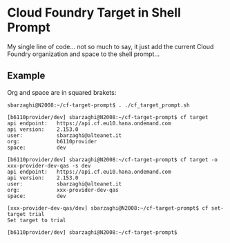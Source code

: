 # Cloud Foundry Target in Shell Prompt

My single line of code... not so much to say, it just add the current Cloud Foundry organization and space to the shell prompt...

## Example
Org and space are in squared brakets:
```
sbarzaghi@N2008:~/cf-target-prompt$ . ./cf_target_prompt.sh

[b6110provider/dev] sbarzaghi@N2008:~/cf-target-prompt$ cf target
api endpoint:   https://api.cf.eu10.hana.ondemand.com
api version:    2.153.0
user:           sbarzaghi@alteanet.it
org:            b6110provider
space:          dev

[b6110provider/dev] sbarzaghi@N2008:~/cf-target-prompt$ cf target -o xxx-provider-dev-qas -s dev
api endpoint:   https://api.cf.eu10.hana.ondemand.com
api version:    2.153.0
user:           sbarzaghi@alteanet.it
org:            xxx-provider-dev-qas
space:          dev

[xxx-provider-dev-qas/dev] sbarzaghi@N2008:~/cf-target-prompt$ cf set-target trial
Set target to trial

[b6110provider/dev] sbarzaghi@N2008:~/cf-target-prompt$
```
